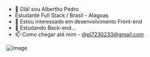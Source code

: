 - 👋 Olá! sou Albertho Pedro
- Estudante Full Stack / Brasil - Alagoas
- 👀 Estou interessado em desenvolvimento Front-end
- 🌱 Estudando Back-end...
- 📫 Como chegar até mim - @pl7230233@gmail.com




![image](https://github.com/user-attachments/assets/206f4584-e938-46e9-ac7e-a4b305aecb60)
